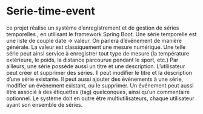 # Serie-time-event
ce projet  réalise un système d’enregistrement et de gestion de séries temporelles , en utilisant le framework Spring Boot.
Une série temporelle est une liste de couple date → valeur. On parlera d’événement
de manière générale. La valeur est classiquement une mesure numérique. Une telle
série peut ainsi service à enregistrer tout type de mesure (la température extérieure,
le poids, la distance parcourue pendant le sport, etc.) Par ailleurs, une série possède
aussi un titre et une description.
L’utilisateur peut créer et supprimer des séries. Il peut modifier le titre et la
description d’une série existante. Il peut aussi ajouter des événements à une série,
modifier un événement existant, ou le supprimer.
Un événement peut aussi être associé à des étiquettes (tag) quelconques, ainsi
qu’un commentaire optionnel. 
Le système doit en outre être multiutilisateurs, chaque utilisateur ayant son ensemble de séries.
